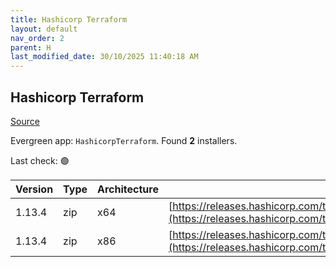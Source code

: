 ```yaml
---
title: Hashicorp Terraform
layout: default
nav_order: 2
parent: H
last_modified_date: 30/10/2025 11:40:18 AM
---
```


## Hashicorp Terraform

[Source](https://www.terraform.io/)

Evergreen app: `HashicorpTerraform`. Found **2** installers.

Last check: 🟢

| Version | Type | Architecture | URI                                                                                                                                                                      |
| ------- | ---- | ------------ | ------------------------------------------------------------------------------------------------------------------------------------------------------------------------ |
| 1.13.4  | zip  | x64          | [https://releases.hashicorp.com/terraform/1.13.4/terraform_1.13.4_windows_amd64.zip](https://releases.hashicorp.com/terraform/1.13.4/terraform_1.13.4_windows_amd64.zip) |
| 1.13.4  | zip  | x86          | [https://releases.hashicorp.com/terraform/1.13.4/terraform_1.13.4_windows_386.zip](https://releases.hashicorp.com/terraform/1.13.4/terraform_1.13.4_windows_386.zip)     |
